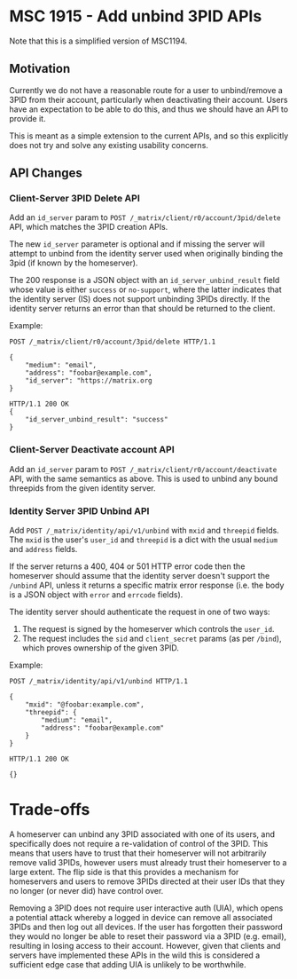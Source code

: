 # MSC 1915 - Add unbind 3PID APIs

Note that this is a simplified version of MSC1194.


## Motivation

Currently we do not have a reasonable route for a user to unbind/remove a 3PID
from their account, particularly when deactivating their account. Users have an
expectation to be able to do this, and thus we should have an API to provide it.

This is meant as a simple extension to the current APIs, and so this explicitly
does not try and solve any existing usability concerns.


## API Changes

### Client-Server 3PID Delete API

Add an `id_server` param to `POST /_matrix/client/r0/account/3pid/delete` API,
which matches the 3PID creation APIs.

The new `id_server` parameter is optional and if missing the server will attempt
to unbind from the identity server used when originally binding the 3pid (if
known by the homeserver).

The 200 response is a JSON object with an `id_server_unbind_result` field whose
value is either `success` or `no-support`, where the latter indicates that the
identity server (IS) does not support unbinding 3PIDs directly. If the identity
server returns an error than that should be returned to the client.

Example:

```
POST /_matrix/client/r0/account/3pid/delete HTTP/1.1

{
    "medium": "email",
    "address": "foobar@example.com",
    "id_server": "https://matrix.org
}

HTTP/1.1 200 OK
{
    "id_server_unbind_result": "success"
}
```

### Client-Server Deactivate account API

Add an `id_server` param to `POST /_matrix/client/r0/account/deactivate` API,
with the same semantics as above. This is used to unbind any bound threepids
from the given identity server.


### Identity Server 3PID Unbind API

Add `POST /_matrix/identity/api/v1/unbind` with `mxid` and `threepid` fields.
The `mxid` is the user's `user_id` and `threepid` is a dict with the usual
`medium` and `address` fields.

If the server returns a 400, 404 or 501 HTTP error code then the homeserver
should assume that the identity server doesn't support the `/unbind` API, unless
it returns a specific matrix error response (i.e. the body is a JSON object with
`error` and `errcode` fields).

The identity server should authenticate the request in one of two ways:

1. The request is signed by the homeserver which controls the `user_id`.
2. The request includes the `sid` and `client_secret` params (as per `/bind`),
   which proves ownership of the given 3PID.

Example:

```
POST /_matrix/identity/api/v1/unbind HTTP/1.1

{
    "mxid": "@foobar:example.com",
    "threepid": {
        "medium": "email",
        "address": "foobar@example.com"
    }
}

HTTP/1.1 200 OK

{}
```

# Trade-offs

A homeserver can unbind any 3PID associated with one of its users, and
specifically does not require a re-validation of control of the 3PID. This means
that users have to trust that their homeserver will not arbitrarily remove valid
3PIDs, however users must already trust their homeserver to a large extent. The
flip side is that this provides a mechanism for homeservers and users to remove
3PIDs directed at their user IDs that they no longer (or never did) have control
over.

Removing a 3PID does not require user interactive auth (UIA), which opens a
potential attack whereby a logged in device can remove all associated 3PIDs and
then log out all devices. If the user has forgotten their password they would no
longer be able to reset their password via a 3PID (e.g. email), resulting in
losing access to their account. However, given that clients and servers have
implemented these APIs in the wild this is considered a sufficient edge case
that adding UIA is unlikely to be worthwhile.
